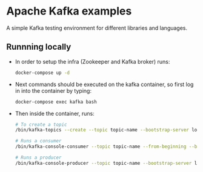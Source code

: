 # Apache Kafka examples

A simple Kafka testing environment for different libraries and languages.

## Runnning locally

- In order to setup the infra (Zookeeper and Kafka broker) runs:

    ```bash
    docker-compose up -d
    ```

- Next commands should be executed on the kafka container, so first log in into the container by typing:

    ``` bash
    docker-compose exec kafka bash
    ```

- Then inside the container, runs:

    ```bash
    # To create a topic
    /bin/kafka-topics --create --topic topic-name --bootstrap-server localhost:9092
    ```

    ```bash
    # Runs a consumer
    /bin/kafka-console-consumer --topic topic-name --from-beginning --bootstrap-server localhost:9092
    ```

    ```bash
    # Runs a producer
    /bin/kafka-console-producer --topic topic-name --bootstrap-server localhost:9092
    ```
